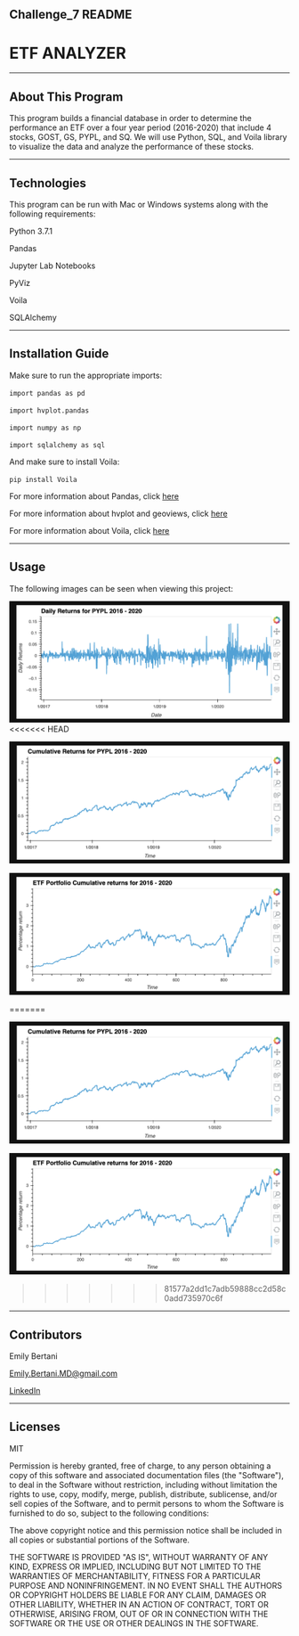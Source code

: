 ## Challenge_7 README

# ETF ANALYZER

---

## About This Program

This program builds a financial database in order to determine the performance an ETF over a four year period (2016-2020) that include 4 stocks, GOST, GS, PYPL, and SQ. We will use Python, SQL, and Voila library to visualize the data and analyze the performance of these stocks.

---

## Technologies

This program can be run with Mac or Windows systems along with the following requirements:

Python 3.7.1

Pandas

Jupyter Lab Notebooks

PyViz

Voila

SQLAlchemy


---


## Installation Guide

Make sure to run the appropriate imports:

`import pandas as pd`

`import hvplot.pandas`

`import numpy as np`

`import sqlalchemy as sql`

And make sure to install Voila:

`pip install Voila`


For more information about Pandas, click [here](https://pandas.pydata.org/)

For more information about hvplot and geoviews, click [here](https://hvplot.holoviz.org/)

For more information about Voila, click [here](https://voila-gallery.org/)


---


## Usage


The following images can be seen when viewing this project:

![PYPL Daily Returns](https://github.com/EmilyBertani/Challenge_7/blob/main/Daily_Returns_PYPL.png)
<<<<<<< HEAD

![PYPL Cumulative Returns](https://github.com/EmilyBertani/Challenge_7/blob/main/Cumulative_Returns_PYPL.png)

![ETF Portfolio Cumulative Returns](https://github.com/EmilyBertani/Challenge_7/blob/main/ETF_Portfolio_Cumulative_Returns.png)

=======

![PYPL Cumulative Returns](https://github.com/EmilyBertani/Challenge_7/blob/main/Cumulative_Returns_PYPL.png)

![ETF Portfolio Cumulative Returns](https://github.com/EmilyBertani/Challenge_7/blob/main/ETF_Portfolio_Cumulative_Returns.png)
>>>>>>> 81577a2dd1c7adb59888cc2d58c0add735970c6f

---


## Contributors

Emily Bertani

Emily.Bertani.MD@gmail.com

[LinkedIn](https://www.linkedin.com/feed/)


---


## Licenses

MIT

Permission is hereby granted, free of charge, to any person obtaining a copy of this software and associated documentation files (the "Software"), to deal in the Software without restriction, including without limitation the rights to use, copy, modify, merge, publish, distribute, sublicense, and/or sell copies of the Software, and to permit persons to whom the Software is furnished to do so, subject to the following conditions:

The above copyright notice and this permission notice shall be included in all copies or substantial portions of the Software.

THE SOFTWARE IS PROVIDED "AS IS", WITHOUT WARRANTY OF ANY KIND, EXPRESS OR IMPLIED, INCLUDING BUT NOT LIMITED TO THE WARRANTIES OF MERCHANTABILITY, FITNESS FOR A PARTICULAR PURPOSE AND NONINFRINGEMENT. IN NO EVENT SHALL THE AUTHORS OR COPYRIGHT HOLDERS BE LIABLE FOR ANY CLAIM, DAMAGES OR OTHER LIABILITY, WHETHER IN AN ACTION OF CONTRACT, TORT OR OTHERWISE, ARISING FROM, OUT OF OR IN CONNECTION WITH THE SOFTWARE OR THE USE OR OTHER DEALINGS IN THE SOFTWARE.

